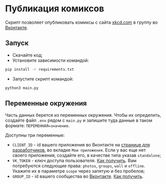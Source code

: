 # Публикация комиксов

Скрипт позволяет опубликовать комиксы с сайта [xkcd.com](https://xkcd.com/) 
в группу во [Вконтакте](https://vk.com).

## Запуск

- Скачайте код;
- Установите зависимости командой:
```bash
pip install -r requirements.txt
```
- Запустите скрипт командой:
```bash
python3 main.py 
```

## Переменные окружения

Часть данных берется из переменных окружения. 
Чтобы их определить, создайте файл `.env` 
рядом с `main.py` и запишите туда данные в таком формате: 
`ПЕРЕМЕННАЯ=значение`.

Доступны три переменные:
- `CLIENT_ID` - id вашего приложения во Вконтакте на [странице для разработчиков](https://vk.com/dev),
во вкладке `Мои приложения`. Если у вас еще нет своего приложения, создайте 
его, в качестве типа указав `standalone`;
- `VK_TOKEN` - ключ доступа пользователя. [Как получить](https://vk.com/dev/implicit_flow_user). 
Вам потребуются следующие права: `photos`, `groups`, `wall` и `offline`. 
Укажите их в параметре `scope` через запятую и без пробелов;
- `GROUP_ID` - id вашего сообщества во [Вконтакте](https://vk.com). [Как получить](https://regvk.com/id/).